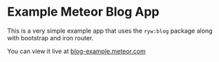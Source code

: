 # Example Meteor Blog App

This is a very simple example app that uses the `ryw:blog` package along with bootstrap and iron router. 

You can view it live at [blog-example.meteor.com](http://blog-example.meteor.com)
